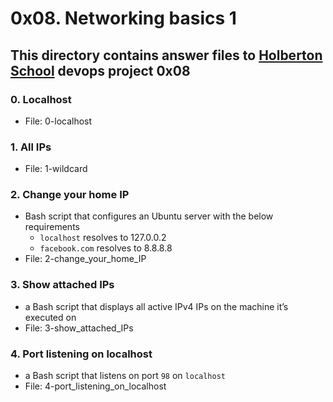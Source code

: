# 0x08. Networking basics 1
## This directory contains answer files to [Holberton School](https://www.holbertonschool.com/) devops project 0x08

### 0. Localhost
* File: 0-localhost

### 1. All IPs
* File: 1-wildcard

### 2. Change your home IP
* Bash script that configures an Ubuntu server with the below requirements
  * `localhost` resolves to 127.0.0.2
  * `facebook.com` resolves to 8.8.8.8
* File: 2-change_your_home_IP

### 3. Show attached IPs
* a Bash script that displays all active IPv4 IPs on the machine it’s executed on
* File: 3-show_attached_IPs

### 4. Port listening on localhost
*  a Bash script that listens on port `98` on `localhost`
* File: 4-port_listening_on_localhost